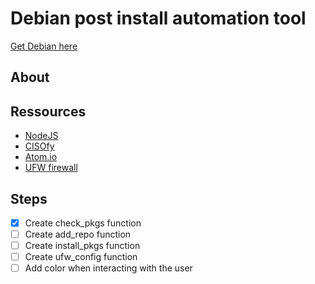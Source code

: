 # Debian post install automation tool

[Get Debian here](https://www.debian.org/distrib/)

## About

## Ressources

- [NodeJS](https://nodejs.org/en/download/package-manager/#debian-and-ubuntu-based-linux-distributions)
- [CISOfy](https://packages.cisofy.com/community/#debian-ubuntu)
- [Atom.io](https://flight-manual.atom.io/getting-started/sections/installing-atom/#platform-linux)
- [UFW firewall](https://wiki.debian.org/Uncomplicated%20Firewall%20%28ufw%29#Configuration)

## Steps

- [X] Create check_pkgs function
- [ ] Create add_repo function
- [ ] Create install_pkgs function
- [ ] Create ufw_config function
- [ ] Add color when interacting with the user
